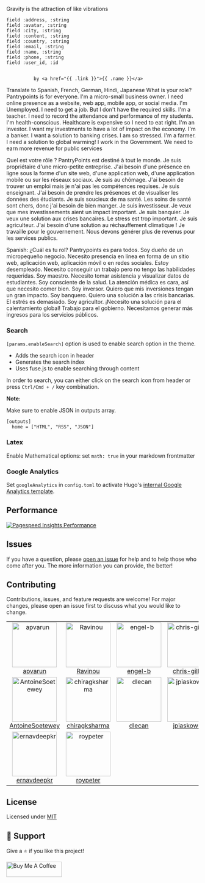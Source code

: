 Gravity is the attraction of like vibrations


    field :address, :string
    field :avatar, :string
    field :city, :string
    field :content, :string
    field :country, :string
    field :email, :string
    field :name, :string
    field :phone, :string
    field :user_id, :id


              by <a href="{{ .link }}">{{ .name }}</a>

              
Translate to Spanish, French, German, Hindi, Japanese
What is your role? Pantrypoints is for everyone.
I'm a micro-small business owner. I need online presence as a website, web app, mobile app, or social media.
I'm Unemployed. I need to get a job. But I don't have the required skills.
I'm a teacher. I need to record the attendance and performance of my students.
I'm health-conscious. Healthcare is expensive so I need to eat right.
I'm an investor. I want my investments to have a lot of impact on the economy.
I'm a banker. I want a solution to banking crises. I am so stressed.
I'm a farmer. I need a solution to global warming!
I work in the Government. We need to earn more revenue for public services



Quel est votre rôle ?
PantryPoints est destiné à tout le monde.
Je suis propriétaire d'une micro-petite entreprise. J'ai besoin d'une présence en ligne sous la forme d'un site web, d'une application web, d'une application mobile ou sur les réseaux sociaux.
Je suis au chômage. J'ai besoin de trouver un emploi mais je n'ai pas les compétences requises.
Je suis enseignant. J'ai besoin de prendre les présences et de visualiser les données des étudiants.
Je suis soucieux de ma santé. Les soins de santé sont chers, donc j'ai besoin de bien manger.
Je suis investisseur. Je veux que mes investissements aient un impact important.
Je suis banquier. Je veux une solution aux crises bancaires. Le stress est trop important.
Je suis agriculteur. J'ai besoin d'une solution au réchauffement climatique !
Je travaille pour le gouvernement. Nous devons générer plus de revenus pour les services publics.

Spanish:
¿Cuál es tu rol?
Pantrypoints es para todos.
Soy dueño de un micropequeño negocio. Necesito presencia en línea en forma de un sitio web, aplicación web, aplicación móvil o en redes sociales.
Estoy desempleado. Necesito conseguir un trabajo pero no tengo las habilidades requeridas.
Soy maestro. Necesito tomar asistencia y visualizar datos de estudiantes.
Soy consciente de la salud. La atención médica es cara, así que necesito comer bien.
Soy inversor. Quiero que mis inversiones tengan un gran impacto.
Soy banquero. Quiero una solución a las crisis bancarias. El estrés es demasiado.
Soy agricultor. ¡Necesito una solución para el calentamiento global!
Trabajo para el gobierno. Necesitamos generar más ingresos para los servicios públicos.


### Search

`[params.enableSearch]` option is used to enable search option in the theme.

- Adds the search icon in header
- Generates the search index
- Uses fuse.js to enable searching through content

In order to search, you can either click on the search icon from header or press `Ctrl/Cmd + /` key combination.

**Note:**

Make sure to enable JSON in outputs array.

```
[outputs]
  home = ["HTML", "RSS", "JSON"]
```

### Latex

Enable Mathematical options: set `math: true` in your markdown frontmatter

### Google Analytics

Set `googleAnalytics` in `config.toml` to activate Hugo's [internal Google Analytics template](https://gohugo.io/templates/internal/#google-analytics).

## Performance

[![Pagespeed Insights Performance](https://github.com/apvarun/blist-hugo-theme/raw/main/images/pagespeed-performance.png)](https://developers.google.com/speed/pagespeed/insights/?url=https%3A%2F%2Fblist.vercel.app&tab=mobile)

## Issues

If you have a question, please [open an issue](https://github.com/apvarun/blist-hugo-theme/issues) for help and to help those who come after you. The more information you can provide, the better!

## Contributing

Contributions, issues, and feature requests are welcome! For major changes, please open an issue first to discuss what you would like to change.

<table>
  <tr>
    <td align="center"><a href="https://github.com/apvarun"><img alt="apvarun"
          src="https://avatars.githubusercontent.com/u/8411309?v=4" width="117" /><br />apvarun</a></td>
    <td align="center"><a href="https://github.com/Ravinou"><img alt="Ravinou"
          src="https://avatars.githubusercontent.com/u/39600829?v=4" width="117" /><br />Ravinou</a></td>
    <td align="center"><a href="https://github.com/engel-b"><img alt="engel-b"
          src="https://avatars.githubusercontent.com/u/5812810?v=4" width="117" /><br />engel-b</a></td>
    <td align="center"><a href="https://github.com/chris-gillatt"><img alt="chris-gillatt"
          src="https://avatars.githubusercontent.com/u/9963006?v=4" width="117" /><br />chris-gillatt</a></td>
    <td align="center"><a href="https://github.com/apps/dependabot"><img alt="dependabot[bot]"
          src="https://avatars.githubusercontent.com/in/29110?v=4" width="117" /><br />dependabot[bot]</a></td>
    <td align="center"><a href="https://github.com/xLexip"><img alt="xLexip"
          src="https://avatars.githubusercontent.com/u/46321162?v=4" width="117" /><br />xLexip</a></td>
  </tr>
  <tr>
    <td align="center"><a href="https://github.com/AntoineSoetewey"><img alt="AntoineSoetewey"
          src="https://avatars.githubusercontent.com/u/17910063?v=4" width="117" /><br />AntoineSoetewey</a></td>
    <td align="center"><a href="https://github.com/chiragksharma"><img alt="chiragksharma"
          src="https://avatars.githubusercontent.com/u/74889769?v=4" width="117" /><br />chiragksharma</a></td>
    <td align="center"><a href="https://github.com/dlecan"><img alt="dlecan"
          src="https://avatars.githubusercontent.com/u/586631?v=4" width="117" /><br />dlecan</a></td>
    <td align="center"><a href="https://github.com/jpiaskowski"><img alt="jpiaskowski"
          src="https://avatars.githubusercontent.com/u/8420943?v=4" width="117" /><br />jpiaskowski</a></td>
    <td align="center"><a href="https://github.com/lucab85"><img alt="lucab85"
          src="https://avatars.githubusercontent.com/u/24267107?v=4" width="117" /><br />lucab85</a></td>
    <td align="center"><a href="https://github.com/Marty"><img alt="Marty"
          src="https://avatars.githubusercontent.com/u/100658?v=4" width="117" /><br />Marty</a></td>
  </tr>
  <tr>
    <td align="center"><a href="https://github.com/ernavdeepkr"><img alt="ernavdeepkr"
          src="https://avatars.githubusercontent.com/u/50796185?v=4" width="117" /><br />ernavdeepkr</a></td>
    <td align="center"><a href="https://github.com/roypeter"><img alt="roypeter"
          src="https://avatars.githubusercontent.com/u/16620459?v=4" width="117" /><br />roypeter</a></td>
  </tr>
</table>

## License

Licensed under [MIT](LICENSE)

## 🤝 Support

Give a ⭐️ if you like this project!

<a href="https://www.buymeacoffee.com/apvarun" target="_blank" rel="noopener"><img src="https://cdn.buymeacoffee.com/buttons/v2/default-yellow.png" height="40" width="145" alt="Buy Me A Coffee"></a>
